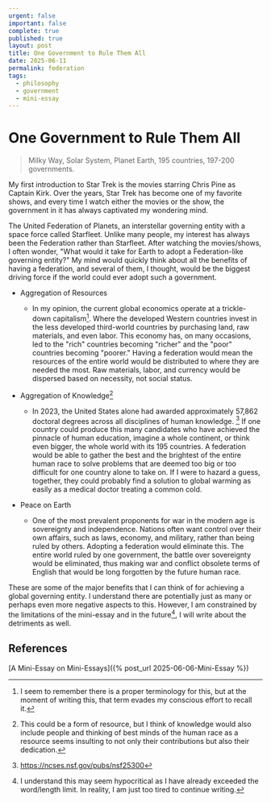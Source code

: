 ```yaml
---
urgent: false
important: false
complete: true
published: true
layout: post
title: One Government to Rule Them All
date: 2025-06-11
permalink: federation
tags:
  - philosophy
  - government
  - mini-essay
---
```

# One Government to Rule Them All

> Milky Way, Solar System, Planet Earth, 195 countries, 197-200 governments.

My first introduction to Star Trek is the movies starring Chris Pine as Captain Kirk. Over the years, Star Trek has become one of my favorite shows, and every time I watch either the movies or the show, the government in it has always captivated my wondering mind.

The United Federation of Planets, an interstellar governing entity with a space force called Starfleet. Unlike many people, my interest has always been the Federation rather than Starfleet. After watching the movies/shows, I often wonder, "What would it take for Earth to adopt a Federation-like governing entity?" My mind would quickly think about all the benefits of having a federation, and several of them, I thought, would be the biggest driving force if the world could ever adopt such a government.

- Aggregation of Resources
	- In my opinion, the current global economics operate at a trickle-down capitalism[^1]. Where the developed Western countries invest in the less developed third-world countries by purchasing land, raw materials, and even labor. This economy has, on many occasions, led to the "rich" countries becoming "richer" and the "poor" countries becoming "poorer." Having a federation would mean the resources of the entire world would be distributed to where they are needed the most. Raw materials, labor, and currency would be dispersed based on necessity, not social status.

- Aggregation of Knowledge[^2]
	- In 2023, the United States alone had awarded approximately 57,862 doctoral degrees across all disciplines of human knowledge. [^3] If one country could produce this many candidates who have achieved the pinnacle of human education, imagine a whole continent, or think even bigger, the whole world with its 195 countries. A federation would be able to gather the best and the brightest of the entire human race to solve problems that are deemed too big or too difficult for one country alone to take on. If I were to hazard a guess, together, they could probably find a solution to global warming as easily as a medical doctor treating a common cold.

- Peace on Earth
	- One of the most prevalent proponents for war in the modern age is sovereignty and independence. Nations often want control over their own affairs, such as laws, economy, and military, rather than being ruled by others. Adopting a federation would eliminate this. The entire world ruled by one government, the battle over sovereignty would be eliminated, thus making war and conflict obsolete terms of English that would be long forgotten by the future human race.

These are some of the major benefits that I can think of for achieving a global governing entity. I understand there are potentially just as many or perhaps even more negative aspects to this. However, I am constrained by the limitations of the mini-essay and in the future[^4], I will write about the detriments as well.

## References
[A Mini-Essay on Mini-Essays]({% post_url 2025-06-06-Mini-Essay %})

[^1]: I seem to remember there is a proper terminology for this, but at the moment of writing this, that term evades my conscious effort to recall it.

[^2]: This could be a form of resource, but I think of knowledge would also include people and thinking of best minds of the human race as a resource seems insulting to not only their contributions but also their dedication.

[^3]: https://ncses.nsf.gov/pubs/nsf25300

[^4]: I understand this may seem hypocritical as I have already exceeded the word/length limit. In reality, I am just too tired to continue writing.
